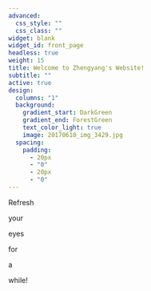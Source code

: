 ```yaml
---
advanced:
  css_style: ""
  css_class: ""
widget: blank
widget_id: front_page
headless: true
weight: 15
title: Welcome to Zhengyang's Website!
subtitle: ""
active: true
design:
  columns: "1"
  background:
    gradient_start: DarkGreen
    gradient_end: ForestGreen
    text_color_light: true
    image: 20170610_img_3429.jpg
  spacing:
    padding:
      - 20px
      - "0"
      - 20px
      - "0"
---
```

Refresh

your

eyes

for

a

while!
